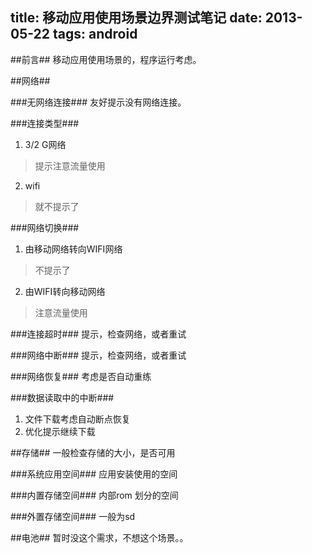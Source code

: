 title: 移动应用使用场景边界测试笔记
date: 2013-05-22
tags: android
---

##前言##
移动应用使用场景的，程序运行考虑。
<!--more-->

##网络##

###无网络连接###
友好提示没有网络连接。

###连接类型###
1. 3/2 G网络
>  提示注意流量使用

2. wifi
>  就不提示了

###网络切换###

1. 由移动网络转向WIFI网络
> 不提示了

2. 由WIFI转向移动网络
> 注意流量使用

###连接超时###
提示，检查网络，或者重试

###网络中断###
提示，检查网络，或者重试

###网络恢复###
考虑是否自动重练

###数据读取中的中断###
1. 文件下载考虑自动断点恢复
2. 优化提示继续下载


##存储##
一般检查存储的大小，是否可用


###系统应用空间###
应用安装使用的空间

###内置存储空间###
内部rom 划分的空间

###外置存储空间###
一般为sd


##电池##
暂时没这个需求，不想这个场景。。